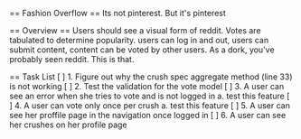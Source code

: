 == Fashion Overflow ==
Its not pinterest. But it's pinterest


== Overview ==
Users should see a visual form of reddit.  Votes are tabulated to determine popularity.
users can log in and out, users can submit content, content can be voted by other users.
As a dork, you've probably seen reddit.  This is that.





== Task List
[ ]  1. Figure out why the crush spec aggregate method (line 33) is not working
[ ]  2. Test the validation for the vote model
[ ]  3. A user can see an error when she tries to vote and is not logged in
        a. test this feature
[ ]  4. A user can vote only once per crush
        a. test this feature
[ ]  5. A user can see her proffile page in the navigation once logged in
[ ]  6. A user can see her crushes on her profile page

